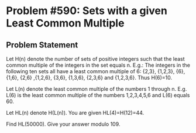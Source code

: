 # Problem #590: Sets with a given Least Common Multiple 

## Problem Statement 


Let H(n) denote the number of sets of positive integers such that the least common multiple of the integers in the set equals n.
E.g.:
The integers in the following ten sets all have a least common multiple of 6:
{2,3}, {1,2,3}, {6}, {1,6}, {2,6} ,{1,2,6}, {3,6}, {1,3,6}, {2,3,6} and {1,2,3,6}.
Thus H(6)=10.


Let L(n) denote the least common multiple of the numbers 1 through n.
E.g. L(6) is the least common multiple of the numbers 1,2,3,4,5,6 and L(6) equals 60.


Let HL(n) denote H(L(n)).
You are given HL(4)=H(12)=44.


Find HL(50000). Give your answer modulo 109.

